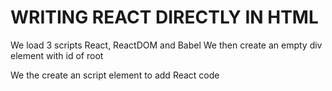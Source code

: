 # WRITING REACT DIRECTLY IN HTML
We load 3 scripts React, ReactDOM and Babel
We then create an empty div element with id of root

We the create an script element to add React code